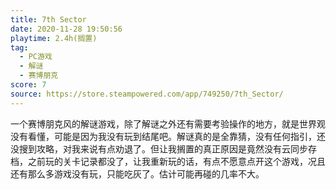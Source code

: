 ```yaml
---
title: 7th Sector
date: 2020-11-28 19:50:56
playtime: 2.4h(搁置)
tag:
  - PC游戏
  - 解谜
  - 赛博朋克
score: 7
source: https://store.steampowered.com/app/749250/7th_Sector/
---
```

一个赛博朋克风的解谜游戏，除了解谜之外还有需要考验操作的地方，就是世界观没有看懂，可能是因为我没有玩到结尾吧。解谜真的是全靠猜，没有任何指引，还没搜到攻略，对我来说有点劝退了。但让我搁置的真正原因是竟然没有云同步存档，之前玩的关卡记录都没了，让我重新玩的话，有点不愿意点开这个游戏，况且还有那么多游戏没有玩，只能吃灰了。估计可能再碰的几率不大。
